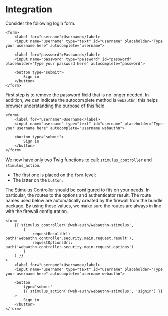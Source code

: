 # Integration

Consider the following login form.

```twig
<form>
    <label for="username">Username</label>
    <input name="username" type="text" id="username" placeholder="Type your username here" autocomplete="username">
    
    <label for="password">Password</label>
    <input name="password" type="password" id="password" placeholder="Type your password here" autocomplete="password">
    
    <button type="submit">
        Sign in
    </button>
</form>
```

First step is to remove the password field that is no longer needed. In addition, we can indicate the autocomplete method is `webauthn`; this helps browser understanding the purpose of this field.

```twig
<form>
    <label for="username">Username</label>
    <input name="username" type="text" id="username" placeholder="Type your username here" autocomplete="username webauthn">

    <button type="submit">
        Sign in
    </button>
</form>
```

We now have only two Twig functions to call: `stimulus_controller` and `stimulus_action`.&#x20;

* The first one is placed on the `form` level;
* The latter on the `button`.

The Stimulus Controller should be configured to fits on your needs. In particular, the routes to the options and authenticator result. The route names used below are automatically created by the firewall from the bundle package. By using these values, we make sure the routes are always in line with the firewall configuration.

```twig
<form
    {{ stimulus_controller('@web-auth/webauthn-stimulus',
        {
            requestResultUrl: path('webauthn.controller.security.main.request.result'),
            requestOptionsUrl: path('webauthn.controller.security.main.request.options')
        }
    ) }}
>
    <label for="username">Username</label>
    <input name="username" type="text" id="username" placeholder="Type your username here" autocomplete="username webauthn">

    <button
        type="submit"
        {{ stimulus_action('@web-auth/webauthn-stimulus', 'signin') }}
    >
        Sign in
    </button>
</form>

```
